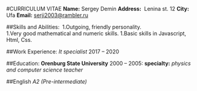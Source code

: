#CURRICULUM VITAE
**Name:** Sergey Demin
**Address:**  Lenina st. 12
**City:** Ufa
**Email:** serji2003@rambler.ru

##Skills and Abilities: 
1.Outgoing, friendly personality.
1.Very good mathematical and numeric skills.
1.Basic skills in Javascript, Html, Css.

##Work Experience:
*It specialist* 2017 – 2020 

##Education:
**Orenburg State University**
  2000 – 2005: **specialty:** *physics and computer science teacher*
  
  ##English
     *A2 (Pre-intermediate)*
